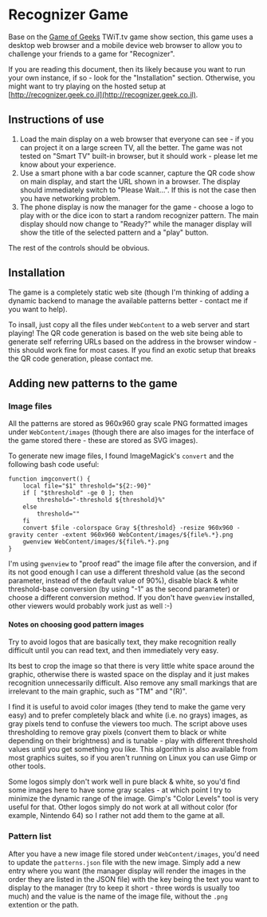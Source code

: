 # Recognizer Game

Base on the [Game of Geeks](http://www.gameofgeeks.tv/) TWiT.tv game show section,
this game uses a desktop web browser and a mobile device web browser to allow you
to challenge your friends to a game for "Recognizer".

If you are reading this document, then its likely because you want to run your
own instance, if so - look for the "Installation" section. Otherwise, you might
want to try playing on the hosted setup at [http://recognizer.geek.co.il](http://recognizer.geek.co.il).

## Instructions of use

1. Load the main display on a web browser that everyone can see - if you can project
   it on a large screen TV, all the better. The game was not tested on "Smart TV"
   built-in browser, but it should work - please let me know about your experience.
2. Use a smart phone with a bar code scanner, capture the QR code show on main
   display, and start the URL shown in a browser. The display should immediately 
   switch to "Please Wait...". If this is not the case then you have networking
   problem.
3. The phone display is now the manager for the game - choose a logo to play with
   or the dice icon to start a random recognizer pattern. The main display should
   now change to "Ready?" while the manager display will show the title of the
   selected pattern and a "play" button. 

The rest of the controls should be obvious.

## Installation

The game is a completely static web site (though I'm thinking of adding a dynamic
backend to manage the available patterns better - contact me if you want to help).

To insall, just copy all the files under `WebContent` to a web server and start
playing! The QR code generation is based on the web site being able to generate
self referring URLs based on the address in the browser window - this should work
fine for most cases. If you find an exotic setup that breaks the QR code generation,
please contact me.

## Adding new patterns to the game

### Image files

All the patterns are stored as 960x960 gray scale PNG formatted images under
`WebContent/images` (though there are also images for the interface of the game
stored there - these are stored as SVG images).

To generate new image files, I found ImageMagick's `convert` and the following
bash code useful:

~~~
function imgconvert() {
	local file="$1" threshold="${2:-90}"
	if [ "$threshold" -ge 0 ]; then
		threshold="-threshold ${threshold}%"
	else
		threshold=""
	fi
	convert $file -colorspace Gray ${threshold} -resize 960x960 -gravity center -extent 960x960 WebContent/images/${file%.*}.png
	gwenview WebContent/images/${file%.*}.png
}
~~~

I'm using `gwenview` to "proof read" the image file after the conversion, and if
its not good enough I can use a different threshold value (as the second parameter,
instead of the default value of 90%), disable black & white threshold-base conversion
(by using "-1" as the second parameter) or choose a different conversion method. If
you don't have `gwenview` installed, other viewers would probably work just as well :-)

#### Notes on choosing good pattern images

Try to avoid logos that are basically text, they make recognition really difficult
until you can read text, and then immediately very easy.

Its best to crop the image so that there is very little white space around the graphic,
otherwise there is wasted space on the display and it just makes recognition unnecessarily
difficult. Also remove any small markings that are irrelevant to the main graphic,
such as "TM" and "(R)".

I find it is useful to avoid color images (they tend to make the game very easy) and
to prefer completely black and white (i.e. no grays) images, as gray pixels tend to
confuse the viewers too much. The script above uses thresholding to remove gray pixels
(convert them to black or white depending on their brightness) and is tunable - play
with different threshold values until you get something you like. This algorithm
is also available from most graphics suites, so if you aren't running on Linux you
can use Gimp or other tools.

Some logos simply don't work well in pure black & white, so you'd find some images
here to have some gray scales - at which point I try to minimize the dynamic range
of the image. Gimp's "Color Levels" tool is very useful for that. Other logos simply
do not work at all without color (for example, Nintendo 64) so I rather not add them
to the game at all.

### Pattern list

After you have a new image file stored under `WebContent/images`, you'd need to update
the `patterns.json` file with the new image. Simply add a new entry where you want (the
manager display will render the images in the order they are listed in the JSON file)
with the key being the text you want to display to the manager (try to keep it short -
three words is usually too much) and the value is the name of the image file, without
the `.png` extention or the path.
